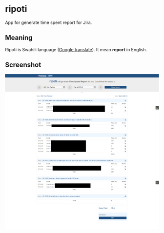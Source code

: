 ripoti
======

App for generate time spent report for Jira.


Meaning
-------

Ripoti is Swahili language ([Google translate](http://translate.google.com/#sw/en/ripoti)). 
It mean **report** in English.

Screenshot
----------
![Ripoti](https://raw.githubusercontent.com/MacKittipat/ripoti/master/ripoti-design/ripoti.png)





